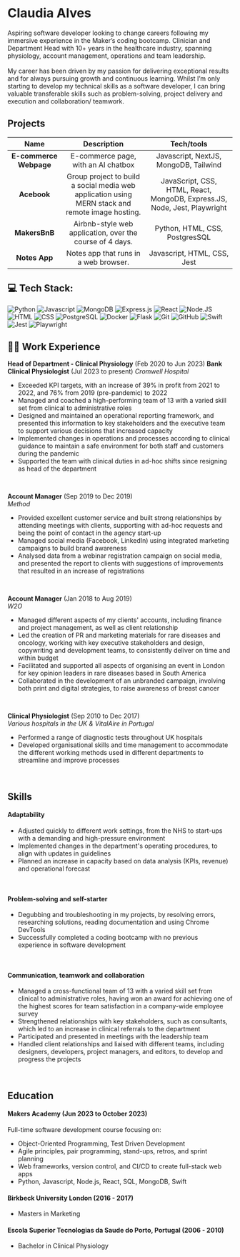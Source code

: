 # Claudia Alves

Aspiring software developer looking to change careers following my immersive experience in the Maker’s coding bootcamp. Clinician and Department Head with 10+ years in the healthcare industry, spanning physiology, account management, operations and team leadership.<br><br>
My career has been driven by my passion for delivering exceptional results and for always pursuing growth and continuous learning. Whilst I’m only starting to develop my technical skills as a software developer, I can bring valuable transferable skills such as problem-solving, project delivery and execution and collaboration/ teamwork.
<br>

## Projects

| Name      |  Description   | Tech/tools   |
| :---:         | :---:      | :---:         |
| **E-commerce Webpage** | E-commerce page, with an AI chatbox  | Javascript, NextJS, MongoDB, Tailwind |
| **Acebook**   | Group project to build a social media web application using MERN stack and<br>remote image hosting. | JavaScript, CSS, HTML, React, MongoDB, Express.JS, Node, Jest, Playwright |
| **MakersBnB** | Airbnb-style web application, over the course of 4 days. | Python, HTML, CSS, PostgresSQL  |    
| **Notes App** | Notes app that runs in a web browser. | Javascript, HTML, CSS, Jest | 


## 💻 Tech Stack:
![Python](https://img.shields.io/badge/Python-3776AB?style=for-the-badge&logo=python&logoColor=white)
![Javascript](https://img.shields.io/badge/JavaScript-F7DF1E?style=for-the-badge&logo=javascript&logoColor=black)
![MongoDB](https://img.shields.io/badge/MongoDB-%234ea94b.svg?style=for-the-badge&logo=mongodb&logoColor=white)
![Express.js](https://img.shields.io/badge/express.js-%23404d59.svg?style=for-the-badge&logo=express&logoColor=%2361DAFB)
![React](https://img.shields.io/badge/React-20232A?style=for-the-badge&logo=react&logoColor=61DAFB)
![Node.JS](https://img.shields.io/badge/Node.js-43853D?style=for-the-badge&logo=node.js&logoColor=white)
![HTML](https://img.shields.io/badge/HTML5-E34F26?style=for-the-badge&logo=html5&logoColor=white)
![CSS](https://img.shields.io/badge/CSS3-1572B6?style=for-the-badge&logo=css3&logoColor=white)
![PostgreSQL](https://img.shields.io/badge/PostgreSQL-316192?style=for-the-badge&logo=postgresql&logoColor=white)
![Docker](https://img.shields.io/badge/Docker-2CA5E0?style=for-the-badge&logo=docker&logoColor=white)
![Flask](https://img.shields.io/badge/Flask-000000?style=for-the-badge&logo=flask&logoColor=white)
![Git](https://img.shields.io/badge/GIT-E44C30?style=for-the-badge&logo=git&logoColor=white)
![GitHub](https://img.shields.io/badge/GitHub-100000?style=for-the-badge&logo=github&logoColor=white)
![Swift](https://img.shields.io/badge/Swift-FA7343?style=for-the-badge&logo=swift&logoColor=white)
![Jest](https://img.shields.io/badge/Jest-C21325?style=for-the-badge&logo=jest&logoColor=white)
![Playwright](https://img.shields.io/badge/Playwright-45ba4b?style=for-the-badge&logo=Playwright&logoColor=white)

## 👩‍💻 Work Experience

**Head of Department - Clinical Physiology** (Feb 2020 to Jun 2023)
**Bank Clinical Physiologist** (Jul 2023 to present)
_Cromwell Hospital_

- Exceeded KPI targets, with an increase of 39% in profit from 2021 to 2022, and 76% from 2019 (pre-pandemic) to 2022 
- Managed and coached a high-performing team of 13 with a varied skill set from clinical to administrative roles 
- Designed and maintained an operational reporting framework, and presented this information to key stakeholders and the executive team to support various decisions that increased capacity
- Implemented changes in operations and processes according to clinical guidance to maintain a safe environment for both staff and customers during the pandemic
- Supported the team with clinical duties in ad-hoc shifts since resigning as head of the department
<br>

**Account Manager** (Sep 2019 to Dec 2019)  
_Method_

- Provided excellent customer service and built strong relationships by attending meetings with clients, supporting with ad-hoc requests and being the point of contact in the agency start-up 
- Managed social media (Facebook, LinkedIn) using integrated marketing campaigns to build brand awareness
- Analysed data from a webinar registration campaign on social media, and presented the report to clients with suggestions of improvements that resulted in an increase of registrations
<br>

**Account Manager** (Jan 2018 to Aug 2019)  
_W2O_

- Managed different aspects of my clients' accounts, including finance and project management, as well as client relationship
- Led the creation of PR and marketing materials for rare diseases and oncology, working with key executive stakeholders and design, copywriting and development teams, to consistently deliver on time and within budget 
- Facilitated and supported all aspects of organising an event in London for key opinion leaders in rare diseases based in South America
- Collaborated in the development of an unbranded campaign, involving both print and digital strategies, to raise awareness of breast cancer
<br>

**Clinical Physiologist** (Sep 2010 to Dec 2017)  
_Various hospitals in the UK & VitalAire in Portugal_

- Performed a range of diagnostic tests throughout UK hospitals
- Developed organisational skills and time management to accommodate the different working methods used in different departments to streamline and improve processes
<br>

## Skills

#### Adaptability

- Adjusted quickly to different work settings, from the NHS to start-ups with a demanding and high-pressure environment 
- Implemented changes in the department's operating procedures, to align with updates in guidelines
- Planned an increase in capacity based on data analysis (KPIs, revenue) and operational forecast
<br>

#### Problem-solving and self-starter
- Degubbing and troubleshooting in my projects, by resolving errors, researching solutions, reading documentation and using Chrome DevTools
- Successfully completed a coding bootcamp with no previous experience in software development
<br>

#### Communication, teamwork and collaboration
- Managed a cross-functional team of 13 with a varied skill set from clinical to administrative roles, having won an award for achieving one of the highest scores for team satisfaction in a company-wide employee survey
- Strengthened relationships with key stakeholders, such as consultants, which led to an increase in clinical referrals to the department
- Participated and presented in meetings with the leadership team 
- Handled client relationships and liaised with different teams, including designers, developers, project managers, and editors, to develop and progress the projects
<br> 

## Education

#### Makers Academy (Jun 2023 to October 2023)
Full-time software development course focusing on:
- Object-Oriented Programming, Test Driven Development
- Agile principles, pair programming, stand-ups, retros, and sprint planning
- Web frameworks, version control, and CI/CD to create full-stack web apps
- Python, Javascript, Node.js, React, SQL, MongoDB, Swift


#### Birkbeck University London (2016 - 2017)
- Masters in Marketing


#### Escola Superior Tecnologias da Saude do Porto, Portugal (2006 - 2010)
- Bachelor in Clinical Physiology



